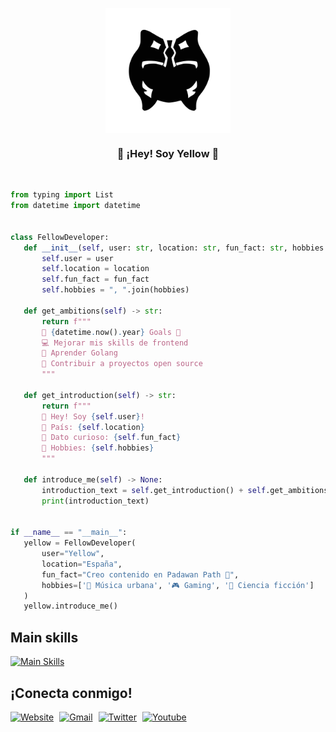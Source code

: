 <p align="center"><img align="center" width="200" src="img/logo_no_bg.svg"/></p>
    <h3 align="center">💫 ¡Hey! Soy Yellow 💫</h3>
</p>

</br>

 ```python
from typing import List
from datetime import datetime


class FellowDeveloper:
    def __init__(self, user: str, location: str, fun_fact: str, hobbies: List[str]):
        self.user = user
        self.location = location
        self.fun_fact = fun_fact
        self.hobbies = ", ".join(hobbies)

    def get_ambitions(self) -> str:
        return f"""
        🚀 {datetime.now().year} Goals 🚀
        💻 Mejorar mis skills de frontend
        🐹 Aprender Golang
        📝 Contribuir a proyectos open source
        """

    def get_introduction(self) -> str:
        return f"""
        👋 Hey! Soy {self.user}!
        📍 País: {self.location}
        👀 Dato curioso: {self.fun_fact}
        🦄 Hobbies: {self.hobbies}
        """

    def introduce_me(self) -> None:
        introduction_text = self.get_introduction() + self.get_ambitions()
        print(introduction_text)


if __name__ == "__main__":
    yellow = FellowDeveloper(
        user="Yellow",
        location="España",
        fun_fact="Creo contenido en Padawan Path 📼",
        hobbies=['🎵 Música urbana', '🎮 Gaming', '👾 Ciencia ficción']
    )
    yellow.introduce_me()
 ```

## Main skills

[![Main Skills](https://skillicons.dev/icons?i=python,django,postgres,docker,bash,aws,github,git&theme=dark)](https://skillicons.dev)

## ¡Conecta conmigo!

<p>
    <a href="https://www.padawanpath.es"><img alt="Website" title="Padawan Path" src="https://img.shields.io/badge/Website-FF0000?style=for-the-badge&logo=google-chrome&logoColor=white"></a>
    <a href="mailto:yellowflagisme@gmail.com"><img alt="Gmail" title="Yellow's Gmail" src="https://img.shields.io/badge/Gmail-D14836?style=for-the-badge&logo=gmail&logoColor=white" style="padding-left: 1%"></a>
    <a href="https://twitter.com/yellow_cmd"><img alt="Twitter" title="Yellow's Twitter" src="https://img.shields.io/badge/Twitter-1DA1F2?style=for-the-badge&logo=twitter&logoColor=white" style="padding-left: 1%"></a>
    <a href="https://www.youtube.com/@padawanpath"><img alt="Youtube" title="Padawan Path" src="https://img.shields.io/badge/YouTube-FF0000?style=for-the-badge&logo=youtube&logoColor=white" style="padding-left: 1%"></a>
</p>
